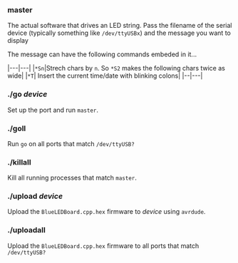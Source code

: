 ### master

The actual software that drives an LED string. Pass the filename of the serial device (typically something like `/dev/ttyUSBx`) and the message you want to display

The message can have the following commands embeded in it...

|---|---|
|`*Sn`|Strech chars by `n`. So `*S2` makes the following chars twice as wide|
|`*T`| Insert the current time/date with blinking colons|
|--|---|

### ./go _device_

Set up the port and run `master`.

### ./goll

Run `go` on all ports that match `/dev/ttyUSB?`

### ./killall

Kill all running processes that match `master`.

### ./upload _device_

Upload the `BlueLEDBoard.cpp.hex` firmware to _device_ using `avrdude`.

### ./uploadall

Upload the `BlueLEDBoard.cpp.hex` firmware to all ports that match `/dev/ttyUSB?`

